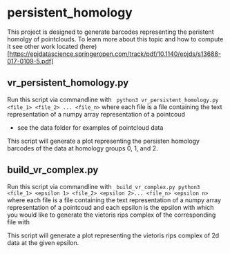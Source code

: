 # persistent_homology

This project is designed to generate barcodes representing the peristent homolgy of pointclouds. To learn more about this topic and how to compute it see other work located (here)[https://epjdatascience.springeropen.com/track/pdf/10.1140/epjds/s13688-017-0109-5.pdf]

## vr_persistent_homology.py

Run this script via commandline with ``` python3 vr_persistent_homology.py <file_1> <file_2> ... <file_n>``` where each file is a file containing the text representation of a numpy array representation of a pointcoud
- see the data folder for examples of pointcloud data

This script will generate a plot representing the persisten homology barcodes of the data at homology groups 0, 1, and 2.

## build_vr_complex.py

Run this script via commandline with ``` build_vr_complex.py python3  <file_1> <epsilon 1> <file_2> <epsilon 2>... <file_n> <epsilon n>``` where each file is a file containing the text representation of a numpy array representation of a pointcoud and each epsilon is the epsilon with which you would like to generate the vietoris rips complex of the corresponding file with

This script will generate a plot representing the vietoris rips complex of 2d data at the given epsilon.
